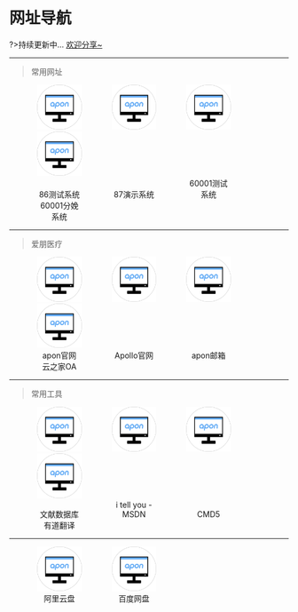 
# 网址导航

?>持续更新中... [欢迎分享~](chen.md)

---

>常用网址

<div>
<a href="http://58.221.10.82:8088/Pain/index.html" target="_blank"><img src="docsify_medial\apon.png" style="margin-left:50px;width:16%"/></a>
<a href="http://58.221.10.82:8089/Pain/index.html" target="_blank"><img src="docsify_medial\apon.png" style="margin-left:50px;width:16%"/></a>
<a href="http://116.62.46.33:60001/Pain/index.html" target="_blank"><img src="docsify_medial\apon.png" style="margin-left:50px;width:16%"/></a>
<a href="http://116.62.46.33:60001/webmanager/" target="_blank"><img src="docsify_medial\apon.png" style="margin-left:50px;width:16%"/></a>
<div>
<span style="display:inline-block;width:16%;text-align:center;margin-left:50px;">86测试系统</span>
<span style="display:inline-block;width:16%;text-align:center;margin-left:50px;">87演示系统</span>
<span style="display:inline-block;width:16%;text-align:center;margin-left:50px;">60001测试系统</span>
<span style="display:inline-block;width:16%;text-align:center;margin-left:50px;">60001分娩系统</span>
</div>
</div>

---

>爱朋医疗

<div>
<a href="https://www.apon.com.cn/" target="_blank"><img src="docsify_medial\apon.png" style="margin-left:50px;width:16%"/></a>
<a href="http://www.apmtw.com/" target="_blank"><img src="docsify_medial\apon.png" style="margin-left:50px;width:16%"/></a>
<a href="https://mail.apon.com.cn/" target="_blank"><img src="docsify_medial\apon.png" style="margin-left:50px;width:16%"/></a>
<a href="https://www.yunzhijia.com/home/?m=open&a=login&utm_source=&utm_medium=" target="_blank"><img src="docsify_medial\apon.png" style="margin-left:50px;width:16%"/></a>
<div>
<span style="display:inline-block;width:16%;text-align:center;margin-left:50px;">apon官网</span>
<span style="display:inline-block;width:16%;text-align:center;margin-left:50px;">Apollo官网</span>
<span style="display:inline-block;width:16%;text-align:center;margin-left:50px;">apon邮箱</span>
<span style="display:inline-block;width:16%;text-align:center;margin-left:50px;">云之家OA</span>
</div>
</div>

---

>常用工具

<div>
<a href="https://www.geenmedical.com/" target="_blank"><img src="docsify_medial\apon.png" title="GeenMedical 根哥学术网" style="margin-left:50px;width:16%"/></a>
<a href="https://msdn.itellyou.cn/" target="_blank"><img src="docsify_medial\apon.png" title="原版软件信息收录站点" style="margin-left:50px;width:16%"/></a>
<a href="https://www.cmd5.com/" target="_blank"><img src="docsify_medial\apon.png" title="md5、sha1、mysql、ntlm等实时解密" style="margin-left:50px;width:16%"/></a>
<a href="https://fanyi.youdao.com/" target="_blank"><img src="docsify_medial\apon.png" style="margin-left:50px;width:16%"/></a>
<div>
<span style="display:inline-block;width:16%;text-align:center;margin-left:50px;">文献数据库</span>
<span style="display:inline-block;width:16%;text-align:center;margin-left:50px;">i tell you - MSDN</span>
<span style="display:inline-block;width:16%;text-align:center;margin-left:50px;">CMD5</span>
<span style="display:inline-block;width:16%;text-align:center;margin-left:50px;">有道翻译</span>
</div>
</div>

---

<div>
<a href="https://www.aliyundrive.com/sign/in" target="_blank"><img src="docsify_medial\apon.png" style="margin-left:50px;width:16%"/></a>
<a href="https://pan.baidu.com/" target="_blank"><img src="docsify_medial\apon.png" style="margin-left:50px;width:16%"/></a>
<div>
<span style="display:inline-block;width:16%;text-align:center;margin-left:50px;">阿里云盘</span>
<span style="display:inline-block;width:16%;text-align:center;margin-left:50px;">百度网盘</span>
</div>
</div>
